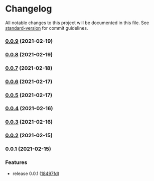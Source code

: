 # Changelog

All notable changes to this project will be documented in this file. See [standard-version](https://github.com/conventional-changelog/standard-version) for commit guidelines.

### [0.0.9](https://github.com/nlopezm/aws-cdk-image-resize/compare/v0.0.8...v0.0.9) (2021-02-19)

### [0.0.8](https://github.com/nlopezm/aws-cdk-image-resize/compare/v0.0.6...v0.0.8) (2021-02-19)

### [0.0.7](https://github.com/nlopezm/aws-cdk-image-resize/compare/v0.0.6...v0.0.7) (2021-02-18)

### [0.0.6](https://github.com/nlopezm/aws-cdk-image-resize/compare/v0.0.5...v0.0.6) (2021-02-17)

### [0.0.5](https://github.com/nlopezm/aws-cdk-image-resize/compare/v0.0.4...v0.0.5) (2021-02-17)

### [0.0.4](https://github.com/nlopezm/aws-cdk-image-resize/compare/v0.0.3...v0.0.4) (2021-02-16)

### [0.0.3](https://github.com/nlopezm/aws-cdk-image-resize/compare/v0.0.2...v0.0.3) (2021-02-16)

### [0.0.2](https://github.com/nlopezm/aws-cdk-image-resize/compare/v0.0.1...v0.0.2) (2021-02-15)

### 0.0.1 (2021-02-15)

### Features

- release 0.0.1 ([18497fd](https://github.com/nlopezm/aws-cdk-image-resize/commit/18497fd2f234ad4c310d56c7b53b88fee08c949b))

